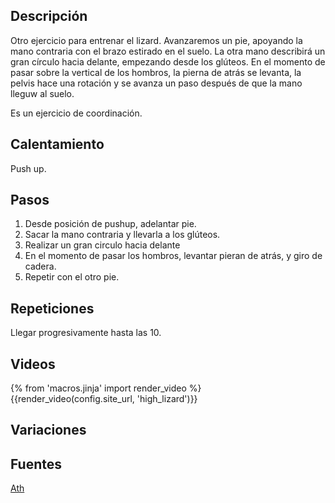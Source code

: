 ## Descripción

Otro ejercicio para entrenar el lizard. Avanzaremos un pie, apoyando la mano contraria con el brazo estirado en el suelo. La otra mano describirá un gran círculo hacia delante, empezando desde los glúteos. En el momento de pasar sobre la vertical de los hombros, la pierna de atrás se levanta, la pelvis hace una rotación y se avanza un paso después de que la mano lleguw al suelo.

Es un ejercicio de coordinación.

## Calentamiento

Push up.

## Pasos

1. Desde posición de pushup, adelantar pie.
2. Sacar la mano contraria y llevarla a los glúteos.
3. Realizar un gran circulo hacia delante
4. En el momento de pasar los hombros, levantar pieran de atrás, y giro de cadera.
5. Repetir con el otro pie.

## Repeticiones

Llegar progresivamente hasta las 10.

## Videos

{% from 'macros.jinja' import render_video %}
{{render_video(config.site_url, 'high_lizard')}}

## Variaciones

## Fuentes

[Ath](/varios/fuentes/#ath)